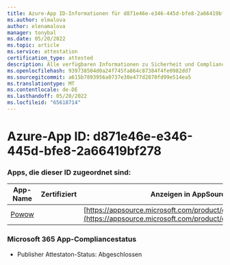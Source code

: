 ```yaml
---
title: Azure-App ID-Informationen für d871e46e-e346-445d-bfe8-2a66419bf278
ms.author: elmalova
author: elenamalova
manager: tonybal
ms.date: 05/20/2022
ms.topic: article
ms.service: attestation
certification_type: attested
description: Alle verfügbaren Informationen zu Sicherheit und Compliance für d871e46e-e346-445d-bfe8-2a66419bf278.
ms.openlocfilehash: 939738504d0a24f745fa864c87384f4fe0982dd7
ms.sourcegitcommit: a615b7893956a0737e30e477d2870fd99e514ea5
ms.translationtype: MT
ms.contentlocale: de-DE
ms.lasthandoff: 05/20/2022
ms.locfileid: "65618714"
---
```

# <a name="azure-app-id-d871e46e-e346-445d-bfe8-2a66419bf278"></a>Azure-App ID: d871e46e-e346-445d-bfe8-2a66419bf278


### <a name="apps-associated-with-this-id"></a>Apps, die dieser ID zugeordnet sind:
| **App-Name** | **Zertifiziert** | **Anzeigen in AppSource** |
|--------------|---------------|-----------------------|
| [Powow](../forward/WA200002952.md) |  | [https://appsource.microsoft.com/product/office/WA200002952](https://appsource.microsoft.com/product/office/WA200002952) |

### <a name="microsoft-365-app-compliance-status"></a>Microsoft 365 App-Compliancestatus
- Publisher Attestaton-Status: Abgeschlossen
